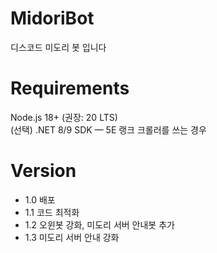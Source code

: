 # MidoriBot
디스코드 미도리 봇 입니다

# Requirements
Node.js 18+ (권장: 20 LTS)<br>
(선택) .NET 8/9 SDK — 5E 랭크 크롤러를 쓰는 경우

# Version
- 1.0 배포
- 1.1 코드 최적화
- 1.2 오윈봇 강화, 미도리 서버 안내봇 추가
- 1.3 미도리 서버 안내 강화

